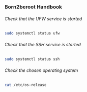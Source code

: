 ### Born2beroot Handbook

###### Check that the UFW service is started

```bash
sudo systemctl status ufw
```

###### Check that the SSH service is started

```bash
sudo systemctl status ssh
```

###### Check the chosen operating system

```bash
cat /etc/os-release
```
